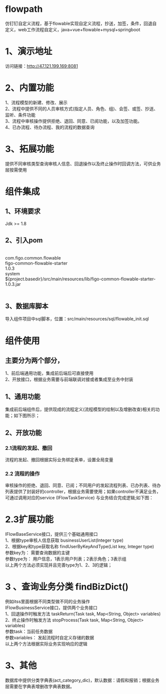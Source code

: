 # flowpath
仿钉钉自定义流程，基于flowable实现自定义流程，抄送，加签，条件，回退自定义，web工作流程自定义，java+vue+flowable+mysql+springboot

# 1、演示地址
访问链接：http://47.121.199.169:8081

# 2、内置功能
   1、流程模型的新建、修改、展示<br>
   2、流程中提供不同的人员审核方式(指定人员、角色、组)、会签、或签、抄送、监听、条件功能<br>
   3、流程中审核操作提供拒绝、退回、同意、已阅功能，以及加签功能。<br>
   4、已办流程、待办流程、我的流程的数据查询<br>
# 3、拓展功能
  提供不同审核类型查询审核人信息、回退操作以及终止操作时回调方法，可供业务层按需使用



# 组件集成
## 1、环境要求
Jdk >= 1.8


## 2、引入pom
<dependency><br>
    <groupId>com.figo.common.flowable</groupId>  <br>
    <artifactId>figo-common-flowable-starter</artifactId>  <br>
    <version>1.0.3</version>  <br>
    <scope>system</scope>  <br>
    <systemPath>${project.basedir}/src/main/resources/lib/figo-common-flowable-starter-1.0.3.jar</systemPath>  <br>
</dependency>  <br>

## 3、数据库脚本
导入组件项目中sql脚本，位置：src/main/resources/sql/flowable_init.sql

#  组件使用
## 主要分为两个部分， <br>
1、前后端通用功能，集成前后端后可直接使用 <br>
2、开放接口，根据业务需要与前端联调对接或者集成至业务中封装 <br>

## 1、通用功能
集成前后端组件后，提供现成的流程定义(流程模型的绘制以及增删改查)相关的功能；如下图所示；


## 2、开放功能
### 2.1流程的发起、撤回
流程的发起、撤回根据实际业务绑定表单，设置全局变量
### 2.2 流程的操作
审核操作的拒绝、退回、同意、已阅；不同用户的发起流程列表、已办列表、待办列表提供了封装好的controller，根据业务需要使用；如果controller不满足业务，可通过调用对应的service (IFlowTaskService) 与业务结合完成逻辑;如下图：


# 2.3扩展功能
  IFlowBaseService接口，提供三个基础通用接口 <br>
  1、根据type审核人信息获取 businessUserList(Integer type) <br>
  2、根据key和type获取名称 findUserByKeyAndType(List<String> key, Integer type) <br>
参数key为：   需要查询数据的主键 <br>
参数type为：  用户信息，1表示用户列表；2表示角色；3表示组 <br>
以上两个方法必须实现并且完善type为1、2、3的逻辑； <br>

# 3 、查询业务分类 findBizDict()
例如itss里面根据不同类型做不同的业务操作 <br>
IFlowBusinessService接口，提供两个业务接口 <br>
1、回退操作时触发方法 taskReturn(Task task, Map<String, Object> variables) <br>
2、终止操作时触发方法 stopProcess(Task task, Map<String, Object> variables) <br>
参数task：当前任务数据  <br>
参数variables： 发起流程时自定义存储的数据 <br>
以上两个方法根据实际业务实现响应的逻辑 <br>

# 3、其他
数据库中提供分类字典表(act_category_dic)，默认数据：请假和报销；根据业务层需要在字典表增删改字典表数据。


